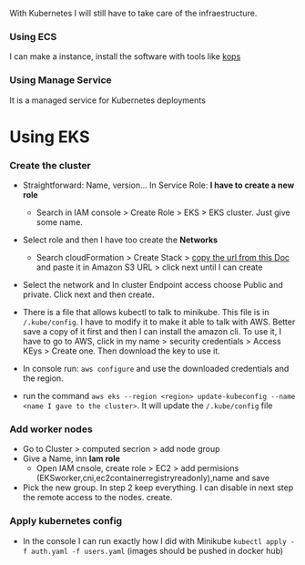 With Kubernetes I will still have to take care of the infraestructure.

### Using ECS

I can make a instance, install the software with tools like [kops](https://github.com/kubernetes/kops)

### Using Manage Service

It is a managed service for Kubernetes deployments

# Using EKS

### Create the cluster

- Straightforward: Name, version... In Service Role: **I have to create a new role**
  - Search in IAM console > Create Role > EKS > EKS cluster. Just give some name.
- Select role and then I have too create the **Networks**
  - Search cloudFormation > Create Stack > [copy the url from this Doc](https://docs.aws.amazon.com/eks/latest/userguide/creating-a-vpc.html#create-vpc) and paste it in Amazon S3 URL > click next until I can create
- Select the network and In cluster Endpoint access choose Public and private. Click next and then create.

- There is a file that allows kubectl to talk to minikube. This file is in `/.kube/config`. I have to modify it to make it able to talk with AWS. Better save a copy of it first and then I can install the amazon cli. To use it, I have to go to AWS, click in my name > security credentials > Access KEys > Create one. Then download the key to use it.
- In console run: `aws configure` and use the downloaded credentials and the region.
- run the command `aws eks --region <region> update-kubeconfig --name <name I gave to the cluster>`. It will update the `/.kube/config` file

### Add worker nodes

- Go to Cluster > computed secrion > add node group
- Give a Name, inn **Iam role**
  - Open IAM cnsole, create role > EC2 > add permisions (EKSworker,cni,ec2containerregistryreadonly),name and save
- Pick the new group. In step 2 keep everything. I can disable in next step the remote access to the nodes. create.

### Apply kubernetes config

- In the console I can run exactly how I did with Minikube `kubectl apply -f auth.yaml -f users.yaml` (images should be pushed in docker hub)
